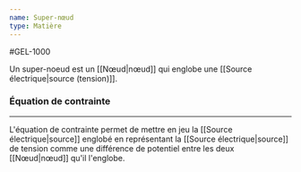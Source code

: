 ```yaml
---
name: Super-nœud
type: Matière
---
```

#GEL-1000 

Un super-noeud est un [[Nœud|nœud]] qui englobe une [[Source électrique|source (tension)]].

### Équation de contrainte
---
L'équation de contrainte permet de mettre en jeu la [[Source électrique|source]] englobé en représentant la [[Source électrique|source]] de tension comme une différence de potentiel entre les deux [[Nœud|nœud]] qu'il l'englobe.
